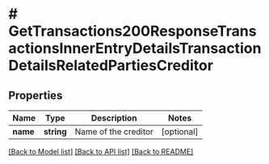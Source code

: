 # # GetTransactions200ResponseTransactionsInnerEntryDetailsTransactionDetailsRelatedPartiesCreditor

## Properties

Name | Type | Description | Notes
------------ | ------------- | ------------- | -------------
**name** | **string** | Name of the creditor | [optional]

[[Back to Model list]](../../README.md#models) [[Back to API list]](../../README.md#endpoints) [[Back to README]](../../README.md)
